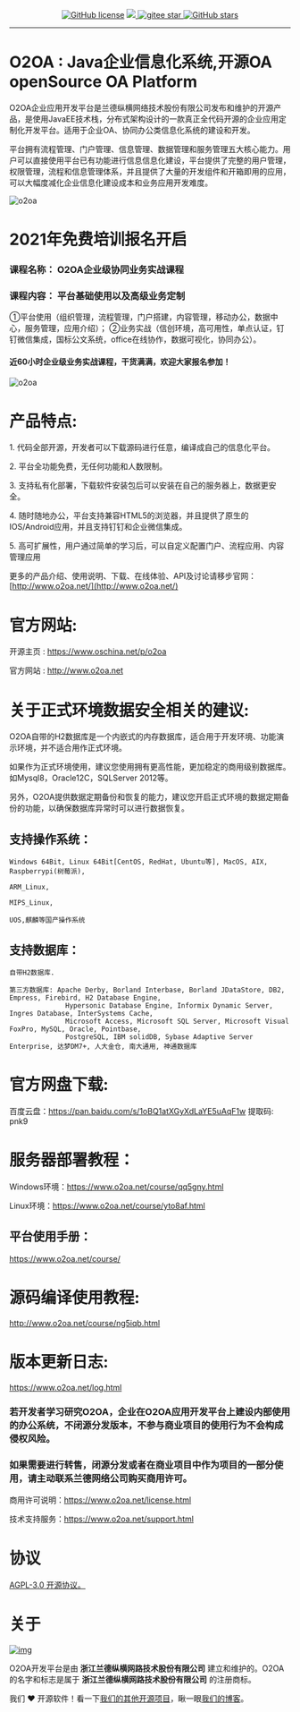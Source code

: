 <p align="center">
	<a target="_blank" href="https://github.com/o2oa/o2oa/blob/develop/LICENSE"><img alt="GitHub license" src="https://img.shields.io/github/license/o2oa/o2oa"></a>
	<a target="_blank" href="https://www.oracle.com/technetwork/java/javase/downloads/index.html">
		<img src="https://img.shields.io/badge/JDK-11-green" />
	</a>
	<a target="_blank" href="https://gitee.com/o2oa/O2OA/stargazers">
		<img src="https://gitee.com/o2oa/O2OA/badge/star.svg?theme=dark" alt='gitee star'/>
	</a>
	<a target="_blank" href="https://github.com/o2oa/o2oa/stargazers"><img alt="GitHub stars" src="https://img.shields.io/github/stars/o2oa/o2oa?style=social"></a>
</p>

----------------------------------------------------------------------------


# O2OA : Java企业信息化系统,开源OA openSource OA Platform

​        O2OA企业应用开发平台是兰德纵横网络技术股份有限公司发布和维护的开源产品，是使用JavaEE技术栈，分布式架构设计的一款真正全代码开源的企业应用定制化开发平台。适用于企业OA、协同办公类信息化系统的建设和开发。

​        平台拥有流程管理、门户管理、信息管理、数据管理和服务管理五大核心能力。用户可以直接使用平台已有功能进行信息信息化建设，平台提供了完整的用户管理，权限管理，流程和信息管理体系，并且提供了大量的开发组件和开箱即用的应用，可以大幅度减化企业信息化建设成本和业务应用开发难度。

![o2oa](https://static.oschina.net/uploads/space/2018/0918/200301_N9TG_3931542.png)



# **2021年免费培训报名开启**

### **课程名称：** O2OA企业级协同业务实战课程

### **课程内容：** 平台基础使用以及高级业务定制

①平台使用（组织管理，流程管理，门户搭建，内容管理，移动办公，数据中心，服务管理，应用介绍）；
②业务实战（信创环境，高可用性，单点认证，钉钉微信集成，国标公文系统，office在线协作，数据可视化，协同办公）。

#### 近60小时企业级业务实战课程，干货满满，欢迎大家报名参加！

![o2oa](https://www.o2oa.net/imagex/1024.png)




# 产品特点:

1. 代码全部开源，开发者可以下载源码进行任意，编译成自己的信息化平台。

2. 平台全功能免费，无任何功能和人数限制。

3. 支持私有化部署，下载软件安装包后可以安装在自己的服务器上，数据更安全。

4. 随时随地办公，平台支持兼容HTML5的浏览器，并且提供了原生的IOS/Android应用，并且支持钉钉和企业微信集成。

5. 高可扩展性，用户通过简单的学习后，可以自定义配置门户、流程应用、内容管理应用

   更多的产品介绍、使用说明、下载、在线体验、API及讨论请移步官网：[http://www.o2oa.net/](http://www.o2oa.net/)




# 官方网站:

开源主页 : https://www.oschina.net/p/o2oa

官方网站 : http://www.o2oa.net




# 关于正式环境数据安全相关的建议:

O2OA自带的H2数据库是一个内嵌式的内存数据库，适合用于开发环境、功能演示环境，并不适合用作正式环境。

如果作为正式环境使用，建议您使用拥有更高性能，更加稳定的商用级别数据库。如Mysql8，Oracle12C，SQLServer 2012等。

另外，O2OA提供数据定期备份和恢复的能力，建议您开启正式环境的数据定期备份的功能，以确保数据库异常时可以进行数据恢复。





## 支持操作系统：

```shell
Windows 64Bit, Linux 64Bit[CentOS, RedHat, Ubuntu等], MacOS, AIX, Raspberrypi(树莓派),

ARM_Linux,

MIPS_Linux,

UOS,麒麟等国产操作系统
```



## 支持数据库：

```shell
自带H2数据库.

第三方数据库: Apache Derby, Borland Interbase, Borland JDataStore, DB2, Empress, Firebird, H2 Database Engine, 
              Hypersonic Database Engine, Informix Dynamic Server, Ingres Database, InterSystems Cache,
              Microsoft Access, Microsoft SQL Server, Microsoft Visual FoxPro, MySQL, Oracle, Pointbase,
              PostgreSQL, IBM solidDB, Sybase Adaptive Server Enterprise, 达梦DM7+, 人大金仓, 南大通用, 神通数据库
```



# 官方网盘下载:

百度云盘：https://pan.baidu.com/s/1oBQ1atXGyXdLaYE5uAqF1w   提取码: pnk9




# 服务器部署教程：

Windows环境：https://www.o2oa.net/course/qq5gny.html

Linux环境：https://www.o2oa.net/course/yto8af.html



## 平台使用手册：

https://www.o2oa.net/course/



# 源码编译使用教程:

http://www.o2oa.net/course/ng5iqb.html





# 版本更新日志: 

https://www.o2oa.net/log.html




### 若开发者学习研究O2OA，企业在O2OA应用开发平台上建设内部使用的办公系统，不闭源分发版本，不参与商业项目的使用行为不会构成侵权风险。

### 如果需要进行转售，闭源分发或者在商业项目中作为项目的一部分使用，请主动联系兰德网络公司购买商用许可。

商用许可说明：https://www.o2oa.net/license.html

技术支持服务：https://www.o2oa.net/support.html



# 协议

[AGPL-3.0 开源协议。](./LICENSE)



# 关于

[![img](https://www.o2oa.net/imagex/logo_all@1.5x.png)](./assets/O2OA-logo.jpg)



O2OA开发平台是由 **浙江兰德纵横网路技术股份有限公司** 建立和维护的。O2OA 的名字和标志是属于 **浙江兰德纵横网路技术股份有限公司** 的注册商标。

我们 ❤️ 开源软件！看一下[我们的其他开源项目](https://github.com/o2oa)，瞅一眼[我们的博客](https://my.oschina.net/o2oa)。